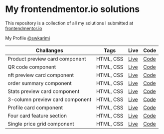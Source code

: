 # My frontendmentor.io solutions

This repository is a collection of all my solutions I submitted at [frontendmentor.io ](https://www.frontendmentor.io/)

My Profile [@swkarimi](https://www.frontendmentor.io/profile/swkarimi)

| Challanges                      | Tags      | Live                                                           | Code                                                                                                                       |
| ------------------------------- | --------- | -------------------------------------------------------------- | -------------------------------------------------------------------------------------------------------------------------- |
| Product preview card component  | HTML, CSS | <a href="https://fe001m.netlify.app/" target="_blank">Live</a> | <a href="https://github.com/swkarimi/frontendmentor.io/tree/main/product-preview-card-component" target="_blank">Code</a>  |
| QR code component               | HTML, CSS | <a href="https://fe002m.netlify.app/" target="_blank">Live</a> | <a href="https://github.com/swkarimi/frontendmentor.io/tree/main/qr-code-component" target="_blank">Code</a>               |
| nft preview card component      | HTML, CSS | <a href="https://fe003m.netlify.app/" target="_blank">Live</a> | <a href="https://github.com/swkarimi/frontendmentor.io/tree/main/qr-code-component" target="_blank">Code</a>               |
| order summary component         | HTML, CSS | <a href="https://fe004m.netlify.app/" target="_blank">Live</a> | <a href="https://github.com/swkarimi/frontendmentor.io/tree/main/order-summary-component" target="_blank">Code</a>         |
| Stats preview card component    | HTML, CSS | <a href="https://fe005m.netlify.app/" target="_blank">Live</a> | <a href="https://github.com/swkarimi/frontendmentor.io/tree/main/stats-preview-card-component" target="_blank">Code</a>    |
| 3-column preview card component | HTML, CSS | <a href="https://fe006m.netlify.app/" target="_blank">Live</a> | <a href="https://github.com/swkarimi/frontendmentor.io/tree/main/3-column-preview-card-component" target="_blank">Code</a> |
| Profile card component          | HTML, CSS | <a href="https://fe007m.netlify.app/" target="_blank">Live</a> | <a href="https://github.com/swkarimi/frontendmentor.io/tree/main/profile-card-component" target="_blank">Code</a>          |
| Four card feature section       | HTML, CSS | <a href="https://fe009m.netlify.app/" target="_blank">Live</a> | <a href="https://github.com/swkarimi/frontendmentor.io/tree/main/four-card-feature-section" target="_blank">Code</a>       |
| Single price grid component     | HTML, CSS | <a href="https://fe010m.netlify.app/" target="_blank">Live</a> | <a href="https://github.com/swkarimi/frontendmentor.io/tree/main/single-price-grid-component" target="_blank">Code</a>     |
